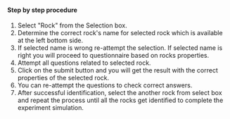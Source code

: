 #### Step by step procedure
1. Select "Rock" from the Selection box. 
2. Determine the correct rock's name for selected rock which is available at the left bottom side.
3. If selected name is wrong re-attempt the selection. If selected name is right you will proceed to questionnaire based on rocks properties.  
4. Attempt all questions related to selected rock.
5. Click on the submit button and you will get the result with the correct properties of the selected rock.
6. You can re-attempt the questions to check correct answers.
7. After successful identification, select the another rock from select box and repeat the process until all the rocks get identified to complete the experiment simulation.